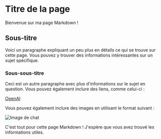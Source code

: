 # Titre de la page

Bienvenue sur ma page Markdown !

## Sous-titre

Voici un paragraphe expliquant un peu plus en détails ce qui se trouve sur cette page. Vous pouvez y trouver des informations intéressantes sur un sujet spécifique.

### Sous-sous-titre

Ceci est un autre paragraphe avec plus d'informations sur le sujet en question. Vous pouvez également inclure des liens, comme celui-ci :

[OpenAI](https://openai.com)

Vous pouvez également inclure des images en utilisant le format suivant :

![Image de chat](https://example.com/chat.jpg)

C'est tout pour cette page Markdown ! J'espère que vous avez trouvé les informations utiles.
